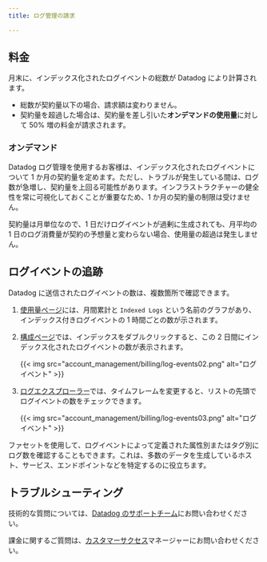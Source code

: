 ```yaml
---
title: ログ管理の請求

---
```

## 料金

月末に、インデックス化されたログイベントの総数が Datadog により計算されます。

- 総数が契約量以下の場合、請求額は変わりません。
- 契約量を超過した場合は、契約量を差し引いた**オンデマンドの使用量**に対して 50% 増の料金が請求されます。

### オンデマンド

Datadog ログ管理を使用するお客様は、インデックス化されたログイベントについて 1 か月の契約量を定めます。ただし、トラブルが発生している間は、ログ数が急増し、契約量を上回る可能性があります。インフラストラクチャーの健全性を常に可視化しておくことが重要なため、1 か月の契約量の制限は受けません。

契約量は月単位なので、1 日だけログイベントが過剰に生成されても、月平均の 1 日のログ消費量が契約の予想量と変わらない場合、使用量の超過は発生しません。

## ログイベントの追跡

Datadog に送信されたログイベントの数は、複数箇所で確認できます。

1. [使用量ページ][1]には、月間累計と `Indexed Logs` という名前のグラフがあり、インデックス付きログイベントの 1 時間ごとの数が示されます。

2. [構成ページ][2]では、インデックスをダブルクリックすると、この 2 日間にインデックス化されたログイベントの数が表示されます。

    {{< img src="account_management/billing/log-events02.png" alt="ログイベント" >}}

3. [ログエクスプローラー][3]では、タイムフレームを変更すると、リストの先頭でログイベントの数をチェックできます。

    {{< img src="account_management/billing/log-events03.png" alt="ログイベント" >}}

ファセットを使用して、ログイベントによって定義された属性別またはタグ別にログ数を確認することもできます。これは、多数のデータを生成しているホスト、サービス、エンドポイントなどを特定するのに役立ちます。

## トラブルシューティング

技術的な質問については、[Datadog のサポートチーム][4]にお問い合わせください。

課金に関するご質問は、[カスタマーサクセス][5]マネージャーにお問い合わせください。

[1]: https://app.datadoghq.com/account/usage/hourly
[2]: https://app.datadoghq.com/logs/pipelines
[3]: https://app.datadoghq.com/logs
[4]: /ja/help/
[5]: mailto:success@datadoghq.com
